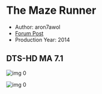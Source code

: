 # The Maze Runner

* Author: aron7awol
* [Forum Post](https://www.avsforum.com/threads/bass-eq-for-filtered-movies.2995212/post-56775356)
* Production Year: 2014

## DTS-HD MA 7.1

![img 0](https://i.imgur.com/RIzIlcP.jpg)

![img 0](https://i.imgur.com/y2gRxlk.png)

